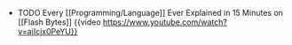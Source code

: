 - TODO Every [[Programming/Language]] Ever Explained in 15 Minutes on [[Flash Bytes]]
  {{video https://www.youtube.com/watch?v=ajIcjx0PeYU}}